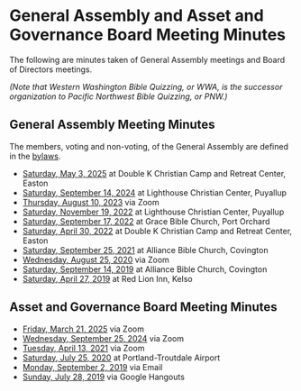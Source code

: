 # General Assembly and Asset and Governance Board Meeting Minutes

The following are minutes taken of General Assembly meetings and Board of
Directors meetings.

_(Note that Western Washington Bible Quizzing, or WWA, is the successor organization to Pacific Northwest Bible Quizzing, or PNW.)_

## General Assembly Meeting Minutes

The members, voting and non-voting, of the General Assembly are defined in the
[bylaws](bylaws.md).

- [Saturday, May 3, 2025](_meeting_minutes/2025-05-03.md) at Double K Christian Camp and Retreat Center, Easton
- [Saturday, September 14, 2024](_meeting_minutes/2024-09-14.md) at Lighthouse Christian Center, Puyallup
- [Thursday, August 10, 2023](_meeting_minutes/2023-08-10.md) via Zoom
- [Saturday, November 19, 2022](_meeting_minutes/2022-11-19.md) at Lighthouse Christian Center, Puyallup
- [Saturday, September 17, 2022](_meeting_minutes/2022-09-17.md) at Grace Bible Church, Port Orchard
- [Saturday, April 30, 2022](_meeting_minutes/2022-04-30.md) at Double K Christian Camp and Retreat Center, Easton
- [Saturday, September 25, 2021](_meeting_minutes/2021-09-25.md) at Alliance Bible Church, Covington
- [Wednesday, August 25, 2020](_meeting_minutes/2021-08-25.md) via Zoom
- [Saturday, September 14, 2019](_meeting_minutes/2019-09-14.md) at Alliance Bible Church, Covington
- [Saturday, April 27, 2019](_meeting_minutes/2019-04-27.md) at Red Lion Inn, Kelso

## Asset and Governance Board Meeting Minutes

- [Friday, March 21, 2025](_meeting_minutes/2025-03-21.md) via Zoom
- [Wednesday, September 25, 2024](_meeting_minutes/2024-09-25.md) via Zoom
- [Tuesday, April 13, 2021](_meeting_minutes/2021-04-13.md) via Zoom
- [Saturday, July 25, 2020](_meeting_minutes/2020-07-25.md) at Portland-Troutdale Airport
- [Monday, September 2, 2019](_meeting_minutes/2019-09-02.md) via Email
- [Sunday, July 28, 2019](_meeting_minutes/2019-07-28.md) via Google Hangouts
